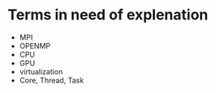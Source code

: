 # Terms in need of explenation

  - MPI
  - OPENMP
  - CPU
  - GPU
  - virtualization
  - Core, Thread, Task
